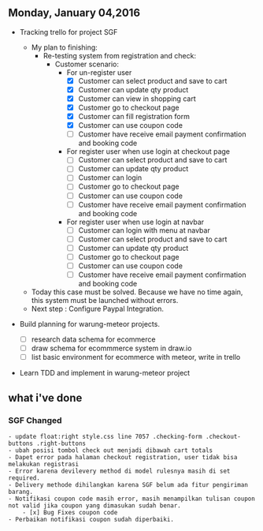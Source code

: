 ## Monday, January 04,2016
- Tracking trello for project SGF 
	- My plan to finishing:
		- Re-testing system from registration and check:
			- Customer scenario:
				- For un-register user
					- [x] Customer can select product and save to cart
					- [x] Customer can update qty product
					- [x] Customer can view in shopping cart
					- [x] Customer go to checkout page
					- [x] Customer can fill registration form
					- [x] Customer can use coupon code
					- [ ] Customer have receive email payment confirmation and booking code
				- For register user when use login at checkout page
					- [ ] Customer can select product and save to cart
					- [ ] Customer can update qty product
					- [ ] Customer can login
					- [ ] Customer go to checkout page
					- [ ] Customer can use coupon code
					- [ ] Customer have receive email payment confirmation and booking code
				- For register user when use login at navbar
					- [ ] Customer can login with menu at navbar
					- [ ] Customer can select product and save to cart
					- [ ] Customer can update qty product
					- [ ] Customer go to checkout page
					- [ ] Customer can use coupon code
					- [ ] Customer have receive email payment confirmation and booking code
	- Today this case must be solved. Because we have no time again, this system must be launched without errors.
	- Next step : Configure Paypal Integration.

- Build planning for warung-meteor projects.
	- [ ] research data schema for ecommerce
	- [ ] draw schema for ecommmerce system in draw.io
	- [ ] list basic environment for ecommerce with meteor, write in trello
	
- Learn TDD and implement in warung-meteor project

## what i've done
### SGF Changed
	- update float:right style.css line 7057 .checking-form .checkout-buttons .right-buttons 
	- ubah posisi tombol check out menjadi dibawah cart totals
	- Dapet error pada halaman checkout registration, user tidak bisa melakukan registrasi
	- Error karena devilevery method di model rulesnya masih di set required.
	- Delivery methode dihilangkan karena SGF belum ada fitur pengiriman barang.
	- Notifikasi coupon code masih error, masih menampilkan tulisan coupon not valid jika coupon yang dimasukan sudah benar. 
		- [x] Bug Fixes coupon code
	- Perbaikan notifikasi coupon sudah diperbaiki.
	